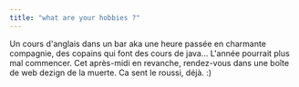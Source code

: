 ```yaml
---
title: "what are your hobbies ?"
---
```


Un cours d'anglais dans un bar aka une heure passée en charmante compagnie,
des copains qui font des cours de java... L'année pourrait plus mal commencer.
Cet après-midi en revanche, rendez-vous dans une boîte de web dezign de la
muerte. Ca sent le roussi, déjà. :)

